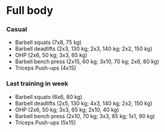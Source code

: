 # Full body
### Casual
* Barbell squats (7x8, 75 kg)
* Barbell deadlifts (2x3, 130 kg; 2x3, 140 kg; 2x2, 150 kg)
* OHP (2x6, 50 kg; 3x3, 65 kg)
* Barbell bench press (2x15, 60 kg; 3x10, 70 kg; 2x6, 80 kg)
* Triceps Push-ups (4x15)

### Last training in week
* Barbell squats (6x6, 80 kg)
* Barbell deadlifts (2x5, 130 kg; 4x3, 140 kg; 2x2, 150 kg)
* OHP (2x6, 50 kg; 3x3, 65 kg; 2x10, 40 kg)
* Barbell bench press (2x10, 70 kg; 3x3, 85 kg; 1x1, 90 kg)
* Triceps Push-ups (5x15)
